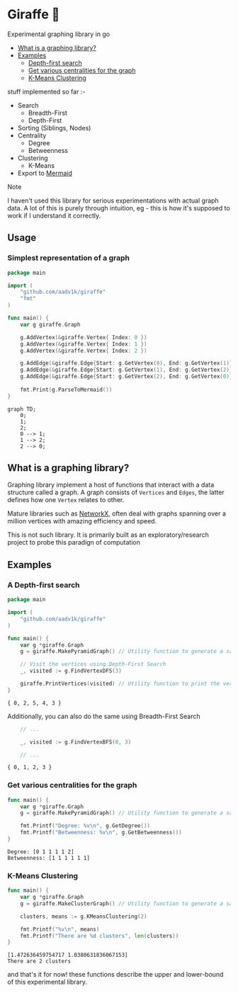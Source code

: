 # Giraffe 🦒 

Experimental graphing library in go

- [What is a graphing library?](#what-is-a-graphing-library)
- [Examples](#examples)
  - [Depth-first search](#a-depth-first-search)
  - [Get various centralities for the graph](#get-various-centralities-for-the-graph)
  - [K-Means Clustering](#k-means-clustering)
 
stuff implemented so far :-
- Search
    - Breadth-First
    - Depth-First
- Sorting (Siblings, Nodes)
- Centrality
    - Degree
    - Betweenness
- Clustering
    - K-Means
- Export to [Mermaid](https://mermaid.js.org/)
    
> [!NOTE]
> I haven't used this library for serious experimentations with actual graph data. A lot of this is
> purely through intuition, eg - this is how it's supposed to work if I understand it correctly.

## Usage

### Simplest representation of a graph

```go
package main 

import (
    "github.com/aadv1k/giraffe"
    "fmt"
)

func main() {
    var g giraffe.Graph

    g.AddVertex(&giraffe.Vertex{ Index: 0 })
    g.AddVertex(&giraffe.Vertex{ Index: 1 })
    g.AddVertex(&giraffe.Vertex{ Index: 2 })

    g.AddEdge(&giraffe.Edge{Start: g.GetVertex(0), End: g.GetVertex(1)})
    g.AddEdge(&giraffe.Edge{Start: g.GetVertex(1), End: g.GetVertex(2)})
    g.AddEdge(&giraffe.Edge{Start: g.GetVertex(2), End: g.GetVertex(0)})
    
    fmt.Print(g.ParseToMermaid())
}
```

```mermaid
graph TD;
    0;
    1;
    2;
    0 --> 1;
    1 --> 2;
    2 --> 0;
```

## What is a graphing library?

Graphing library implement a host of functions that interact with a data structure called a graph. A
graph consists of `Vertices` and `Edges`, the latter defines how one `Vertex` relates to other. 

Mature libraries such as [NetworkX](https://networkx.org/), often deal with graphs spanning over a
million vertices with amazing efficiency and speed.

This is not such library. It is primarily built as an exploratory/research project to probe this
paradign of computation

## Examples

### A Depth-first search 

```go
package main

import (
	"github.com/aadv1k/giraffe"
)

func main() {
	var g *giraffe.Graph
	g = giraffe.MakePyramidGraph() // Utility function to generate a sample graph

	// Visit the vertices using Depth-First Search
	_, visited := g.FindVertexDFS(3)

	giraffe.PrintVertices(visited) // Utility function to print the vertex array
}
```

```
{ 0, 2, 5, 4, 3 }
```

Additionally, you can also do the same using Breadth-First Search

```go
    // ... 

    _, visited := g.FindVertexBFS(0, 3)

    // ...
```

```
{ 0, 1, 2, 3 }
```

### Get various centralities for the graph

```go
func main() {
	var g *giraffe.Graph
	g = giraffe.MakePyramidGraph() // Utility function to generate a sample graph

	fmt.Printf("Degree: %v\n", g.GetDegree())
	fmt.Printf("Betweenness: %v\n", g.GetBetweenness())
}
```

```
Degree: [0 1 1 1 1 2]
Betweenness: [1 1 1 1 1 1]
```

### K-Means Clustering

```go
func main() {
	var g *giraffe.Graph
	g = giraffe.MakeClusterGraph() // Utility function to generate a sample graph

	clusters, means := g.KMeansClustering(2)

	fmt.Printf("%v\n", means)
	fmt.Printf("There are %d clusters", len(clusters))
}
```

```
[1.472636459754717 1.0380631836067153]
There are 2 clusters
```

and that's it for now! these functions describe the upper and lower-bound of this experimental
library.

